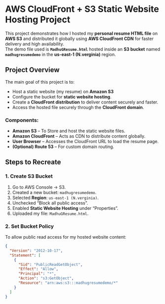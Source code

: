 # AWS CloudFront + S3 Static Website Hosting Project

This project demonstrates how I hosted my **personal resume HTML file** on **AWS S3** and distributed it globally using **AWS CloudFront CDN** for faster delivery and high availability.  
The demo file used is **`MadhuGResume.html`** hosted inside an **S3 bucket** named **`madhugresumedemo`** in the **us-east-1 (N.verginia)** region.


## Project Overview

The main goal of this project is to:
- Host a static website (my resume) on **Amazon S3**
- Configure the bucket for **static website hosting**.
- Create a **CloudFront distribution** to deliver content securely and faster.
- Access the hosted file securely through the **CloudFront domain**.


### Components:
- **Amazon S3** – To Store and host the static website files.
- **Amazon CloudFront** – Acts as CDN to distribute content globally.
- **User Browser** – Accesses the CloudFront URL to load the resume page.
- **(Optional) Route 53** – For custom domain routing.


## Steps to Recreate

### 1. Create S3 Bucket
1. Go to AWS Console → S3.
2. Created a new bucket: `madhugresumedemo`.
3. Selected **Region**: `us-east-1 (N.verginia)`.
4. Unchecked “Block all public access”.
5. Enabled **Static Website Hosting** under “Properties”.
6. Uploaded my file: `MadhuGResume.html`.


### 2. Set Bucket Policy
To allow public read access for my hosted website content:

```json
{
  "Version": "2012-10-17",
  "Statement": [
    {
      "Sid": "PublicReadGetObject",
      "Effect": "Allow",
      "Principal": "*",
      "Action": "s3:GetObject",
      "Resource": "arn:aws:s3:::madhugresumedemo/*"
    }
  ]
}

